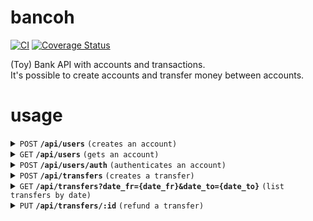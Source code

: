 bancoh
===

[![CI](https://github.com/vncsna/bancoh/actions/workflows/build.yml/badge.svg)](https://github.com/vncsna/bancoh/actions/workflows/build.yml)
[![Coverage Status](https://coveralls.io/repos/github/vncsna/bancoh/badge.svg?branch=test)](https://coveralls.io/github/vncsna/bancoh?branch=test)

(Toy) Bank API with accounts and transactions.  
It's possible to create accounts and transfer money between accounts.

# usage

<!-------------------------------------------------------------------------------------------------------------------->
<!-------------------------------------------------------------------------------------------------------------------->
<!-------------------------------------------------------------------------------------------------------------------->

<details>
  
<summary><code>POST</code> <code><b>/api/users</b></code> <code>(creates an account)</code></summary>

##### Parameters

> | name | parameter type | data type | description |
> |---|---|---|---|
> | user   | required body    | JSON        | user parameters   |

##### Responses

> | http code | content-type | response |
> |---|---|---|
> | `201` | `application/json` | user params |
> | `422` | `application/json` | process errors |

##### Example cURL

```curlrc
curl --location --request POST 'https://bancoh.herokuapp.com/api/users' \
--header 'Content-Type: application/json' \
--data-raw '{
    "user": {
        "balance": 100,
        "name": "John",
        "ssn": "00000000000",
        "surname": "Doe",
        "password": "password"
    }
}'
```

</details>

<!-------------------------------------------------------------------------------------------------------------------->
<!-------------------------------------------------------------------------------------------------------------------->
<!-------------------------------------------------------------------------------------------------------------------->

<details>
  
<summary><code>GET</code> <code><b>/api/users</b></code> <code>(gets an account)</code></summary>

##### Parameters

> | name | parameter type | data type | description |
> |---|---|---|---|
> | authorization | required header | Bearer Token | `/api/users/auth` token |

##### Responses

> | http code | content-type | response |
> |---|---|---|
> | `201` | `application/json` | user params |
> | `401` | `application/json` | `Unauthorized` |
> | `422` | `application/json` | process errors |

##### Example cURL

```curlrc
curl --location --request GET 'https://bancoh.herokuapp.com/api/users' \
--header 'Authorization: Bearer SFMyNTY.g2gDdAAAAAFkAAxjdXJyZW50X3VzZXJhAW4GAIJgOSR5AWIAAVGA.j2KSa1klN9EFwI-aUoXg7TV9qP5VJHVoefbaQCXtXBk'
```

</details>

<!-------------------------------------------------------------------------------------------------------------------->
<!-------------------------------------------------------------------------------------------------------------------->
<!-------------------------------------------------------------------------------------------------------------------->

<details>
  
<summary><code>POST</code> <code><b>/api/users/auth</b></code> <code>(authenticates an account)</code></summary>

##### Parameters

> | name | parameter type | data type | description |
> |---|---|---|---|
> | user   | required body    | JSON        | login parameters   |

##### Responses

> | http code | content-type | response |
> |---|---|---|
> | `201` | `application/json` | user params |
> | `422` | `application/json` | process errors |

##### Example cURL

```curlrc
curl --location --request POST 'https://bancoh.herokuapp.com/api/users/auth' \
--header 'Content-Type: application/json' \
--data-raw '{
    "user": {
        "ssn": "00000000001",
        "password": "password"
    }
}'
```

</details>

<!-------------------------------------------------------------------------------------------------------------------->
<!-------------------------------------------------------------------------------------------------------------------->
<!-------------------------------------------------------------------------------------------------------------------->

<details>
  
<summary><code>POST</code> <code><b>/api/transfers</b></code> <code>(creates a transfer)</code></summary>

##### Parameters

> | name | parameter type | data type | description |
> |---|---|---|---|
> | authorization | required header | Bearer Token | `/api/users/auth` token |
> | transfer | required body | JSON | transfer parameters |

##### Responses

> | http code | content-type | response |
> |---|---|---|
> | `201` | `application/json` | user params |
> | `401` | `application/json` | `Unauthorized` |
> | `422` | `application/json` | process errors |

##### Example cURL

```curlrc
curl --location --request POST 'https://bancoh.herokuapp.com/api/transfers' \
--header 'Authorization: Bearer SFMyNTY.g2gDdAAAAAFkAAxjdXJyZW50X3VzZXJhAW4GAIJgOSR5AWIAAVGA.j2KSa1klN9EFwI-aUoXg7TV9qP5VJHVoefbaQCXtXBk' \
--header 'Content-Type: application/json' \
--data-raw '{
    "transfer": {
        "balance": 20,
        "receiver_id": "2"
    }
}'
```

</details>

<!-------------------------------------------------------------------------------------------------------------------->
<!-------------------------------------------------------------------------------------------------------------------->
<!-------------------------------------------------------------------------------------------------------------------->

<details>
  
<summary><code>GET</code> <code><b>/api/transfers?date_fr={date_fr}&date_to={date_to}</b></code> <code>(list transfers by date)</code></summary>

##### Parameters

> | name | parameter type | data type | description |
> |---|---|---|---|
> | authorization | required header | Bearer Token | `/api/users/auth` token |
> | date_fr   | required query | YYYY-MM-DD date         | start date for request                                                |
> | date_to   | required query | YYYY-MM-DD date         | end date for request                                                  |

##### Responses

> | http code | content-type | response |
> |---|---|---|
> | `201` | `application/json` | user params |
> | `401` | `application/json` | `Unauthorized` |
> | `422` | `application/json` | process errors |

##### Example cURL

```curlrc
curl --location --request GET 'https://bancoh.herokuapp.com/api/transfers?date_fr=2021-04-22&date_to=2021-04-24' \
--header 'Authorization: Bearer SFMyNTY.g2gDdAAAAAFkAAxjdXJyZW50X3VzZXJhAW4GAIJgOSR5AWIAAVGA.j2KSa1klN9EFwI-aUoXg7TV9qP5VJHVoefbaQCXtXBk'
```

</details>

<!-------------------------------------------------------------------------------------------------------------------->
<!-------------------------------------------------------------------------------------------------------------------->
<!-------------------------------------------------------------------------------------------------------------------->

<details>
  
<summary><code>PUT</code> <code><b>/api/transfers/:id</b></code> <code>(refund a transfer)</code></summary>

##### Parameters

> | name | parameter type | data type | description |
> |---|---|---|---|
> | authorization | required header | Bearer Token | `/api/users/auth` token |
> | id        |  required path | int                     | transfer id to be refunded      |


##### Responses

> | http code | content-type | response |
> |---|---|---|
> | `201` | `application/json` | user params |
> | `401` | `application/json` | `Unauthorized` |
> | `422` | `application/json` | process errors |

##### Example cURL

```curlrc
curl --location --request PUT 'https://bancoh.herokuapp.com/api/transfers/1' \
--header 'Authorization: Bearer SFMyNTY.g2gDdAAAAAFkAAxjdXJyZW50X3VzZXJhAW4GAIJgOSR5AWIAAVGA.j2KSa1klN9EFwI-aUoXg7TV9qP5VJHVoefbaQCXtXBk'
```

</details>